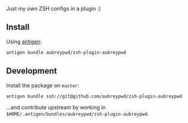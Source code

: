 Just my own ZSH configs in a plugin :)

## Install

Using [antigen](https://github.com/zsh-users/antigen):

```bash
antigen bundle aubreypwd/zsh-plugin-aubreypwd
```

## Development

Install the package on `master`:

```bash
antigen bundle ssh://git@github.com/aubreypwd/zsh-plugin-aubreypwd
```

...and contribute upstream by working in `$HOME/.antigen/bundles/aubreypwd/zsh-plugin-aubreypwd`.
